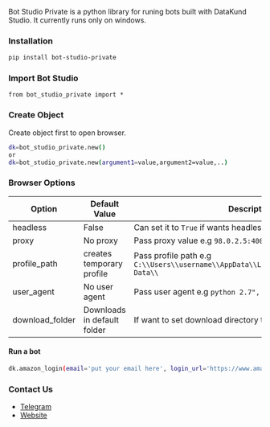 Bot Studio Private is a python library for runing bots built with DataKund Studio.
It currently runs only on windows.

### Installation
```sh
pip install bot-studio-private
```

### Import Bot Studio
```
from bot_studio_private import *
```

### Create Object
Create object first to open browser.
```sh
dk=bot_studio_private.new()
or
dk=bot_studio_private.new(argument1=value,argument2=value,..)
```

### Browser Options
| Option         | Default Value              | Description							   |
| -------------  | ---------------------------|-------------------------------------------
| headless       |           False            | Can set it to ``True`` if wants headless  |
| proxy	         |         No proxy	          | Pass proxy value e.g ``98.0.2.5:4000`` 	|
| profile_path   | creates temporary profile  | Pass profile path e.g ``C:\\Users\\username\\AppData\\Local\\Google\\Chrome\\User Data\\``|
| user_agent     |      No user agent         | Pass user agent e.g ``python 2.7", "platform":"Windows``|
| download_folder|Downloads in default folder | If want to set download directory to custom e.g ``E:files\\``|


#### Run a bot
```sh
dk.amazon_login(email='put your email here', login_url='https://www.amazon.com/gp/sign-in.html', password='put password here',analysis_path="E:/analysis_path.json")
```

### Contact Us
* [Telegram](https://t.me/datakund)
* [Website](https://datakund.com)
